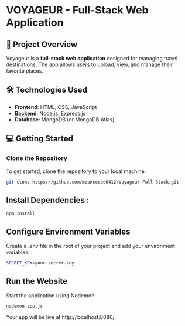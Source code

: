 # VOYAGEUR - Full-Stack Web Application

## 🚀 Project Overview
Voyageur is a **full-stack web application** designed for managing travel destinations. The app allows users to upload, view, and manage their favorite places.

## 🛠 Technologies Used
- **Frontend**: HTML, CSS, JavaScript
- **Backend**: Node.js, Express.js
- **Database**: MongoDB (or MongoDB Atlas)

## 💻 Getting Started

### Clone the Repository
To get started, clone the repository to your local machine:
```bash 
git clone https://github.com/mooncoded0412/Voyageur-Full-Stack.git
```

## Install Dependencies :
```bash 
npm install
```

## Configure Environment Variables
Create a .env file in the root of your project and add your environment variables:
```bash
SECRET_KEY=your-secret-key
```

## Run the Website
Start the application using Nodemon:
```bash
nodemon app.js
```

Your app will be live at http://localhost:8080/.

